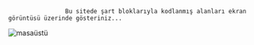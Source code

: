                     Bu sitede şart bloklarıyla kodlanmış alanları ekran görüntüsü üzerinde gösteriniz...
![masaüstü](https://user-images.githubusercontent.com/80968031/151264822-fc2e265e-baf2-4f3b-aadc-38861c08a9ca.png)
